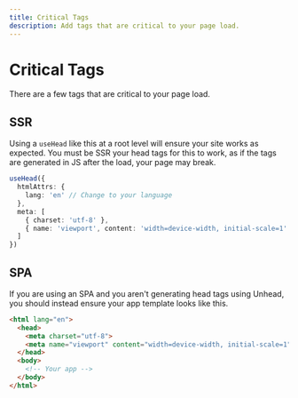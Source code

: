 ```yaml
---
title: Critical Tags
description: Add tags that are critical to your page load.
---
```


# Critical Tags

There are a few tags that are critical to your page load.

## SSR

Using a `useHead` like this at a root level will ensure your site works as expected. You must be SSR your head tags 
for this to work, as if the tags are generated in JS after the load, your page may break.

```ts
useHead({
  htmlAttrs: {
    lang: 'en' // Change to your language  
  },
  meta: [
    { charset: 'utf-8' },
    { name: 'viewport', content: 'width=device-width, initial-scale=1' }
  ]
})
```

## SPA

If you are using an SPA and you aren't generating head tags using Unhead, you should instead ensure your app template
looks like this.

```html
<html lang="en">
  <head>
    <meta charset="utf-8">
    <meta name="viewport" content="width=device-width, initial-scale=1">
  </head>
  <body>
    <!-- Your app -->
  </body>
</html>
```
